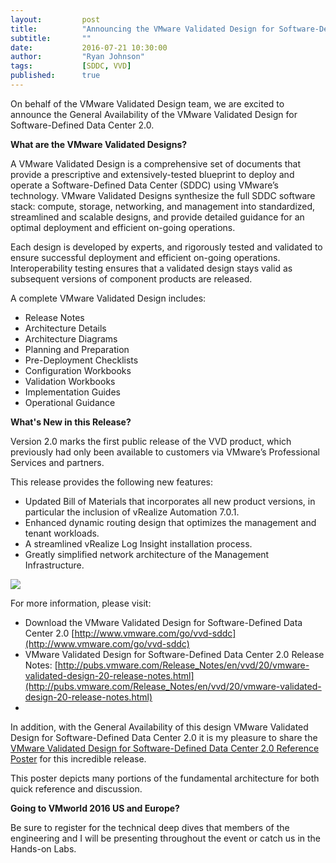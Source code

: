 ```yaml
---
layout:         post
title:          "Announcing the VMware Validated Design for Software-Defined Data Center 2.0"
subtitle:       ""
date:           2016-07-21 10:30:00
author:         "Ryan Johnson"
tags:           [SDDC, VVD]
published:      true
---
```


On behalf of the VMware Validated Design team, we are excited to announce the General Availability of the VMware Validated Design for Software-Defined Data Center 2.0.

**What are the VMware Validated Designs?**

A VMware Validated Design is a comprehensive set of documents that provide a prescriptive and extensively-tested blueprint to deploy and operate a Software-Defined Data Center (SDDC) using VMware’s technology. VMware Validated Designs synthesize the full SDDC software stack: compute, storage, networking, and management into standardized, streamlined and scalable designs, and provide detailed guidance for an optimal deployment and efficient on-going operations.

Each design is developed by experts, and rigorously tested and validated to ensure successful deployment and efficient on-going operations. Interoperability testing ensures that a validated design stays valid as subsequent versions of component products are released.

A complete VMware Validated Design includes:

* Release Notes
* Architecture Details
* Architecture Diagrams
* Planning and Preparation
* Pre-Deployment Checklists
* Configuration Workbooks
* Validation Workbooks
* Implementation Guides
* Operational Guidance

**What's New in this Release?**

Version 2.0 marks the first public release of the VVD product, which previously had only been available to customers via VMware’s Professional Services and partners.

This release provides the following new features:

* Updated Bill of Materials that incorporates all new product versions, in particular the inclusion of vRealize Automation 7.0.1.
* Enhanced dynamic routing design that optimizes the management and tenant workloads.
* A streamlined vRealize Log Insight installation process.
* Greatly simplified network architecture of the Management Infrastructure.

<img src="https://media.licdn.com/mpr/mpr/AAEAAQAAAAAAAAg1AAAAJDc0MzMwMjU4LTc3YmUtNDVlYi04YWY4LTIzMDlmNGZkYWJhYw.png">

For more information, please visit:

* Download the VMware Validated Design for Software-Defined Data Center 2.0 [http://www.vmware.com/go/vvd-sddc](http://www.vmware.com/go/vvd-sddc)
* VMware Validated Design for Software-Defined Data Center 2.0 Release Notes: [http://pubs.vmware.com/Release_Notes/en/vvd/20/vmware-validated-design-20-release-notes.html](http://pubs.vmware.com/Release_Notes/en/vvd/20/vmware-validated-design-20-release-notes.html)
*
In addition, with the General Availability of this design VMware Validated Design for Software-Defined Data Center 2.0 it is my pleasure to share the [VMware Validated Design for Software-Defined Data Center 2.0 Reference Poster](https://communities.vmware.com/servlet/JiveServlet/download/2609864-159613/VVD-SDDC-20-Poster-v1.pdf) for this incredible release.

This poster depicts many portions of the fundamental architecture for both quick reference and discussion.

**Going to VMworld 2016 US and Europe?**

Be sure to register for the technical deep dives that members of the engineering and I will be presenting throughout the event or catch us in the Hands-on Labs.
